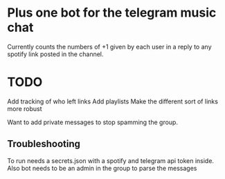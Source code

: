 # Plus one bot for the telegram music chat

Currently counts the numbers of +1 given by each user in a reply to any spotify link posted in the channel.

# TODO

Add tracking of who left links 
Add playlists 
Make the different sort of links more robust

Want to add private messages to stop spamming the group.





## Troubleshooting

To run needs a secrets.json with a spotify and telegram api token inside.
Also bot needs to be an admin in the group to parse the messages
